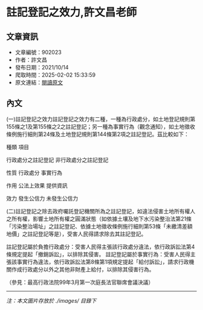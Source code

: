 # 註記登記之效力,許文昌老師

## 文章資訊
- 文章編號：902023
- 作者：許文昌
- 發布日期：2021/10/14
- 爬取時間：2025-02-02 15:33:59
- 原文連結：[閱讀原文](https://real-estate.get.com.tw/Columns/detail.aspx?no=902023)

## 內文
(一)註記登記之效力註記登記之效力有二種，一種為行政處分，如土地登記規則第155條之1及第155條之2之註記登記；另一種為事實行為（觀念通知），如土地徵收條例施行細則第24條及土地登記規則第144條第2項之註記登記。茲比較如下：




種類
項目

行政處分之註記登記
非行政處分之註記登記


性質
行政處分
事實行為


作用
公法上效果
提供資訊


效力
發生公信力
未發生公信力



(二)註記登記之除去政府囑託登記機關所為之註記登記，如違法侵害土地所有權人之所有權，影響土地所有權之圓滿狀態（如依據土壤及地下水污染整治法第21條「污染整治場址」之註記登記、依據土地徵收條例施行細則第53條「未繳清差額地價」之註記登記等是），受害人民得請求除去其註記登記。

註記登記屬於負擔行政處分：受害人民得主張該行政處分違法，依行政訴訟法第4條規定提起「撤銷訴訟」，以排除其侵害。 
註記登記屬於事實行為：受害人民得主張該事實行為違法，依行政訴訟法第8條第1項規定提起「給付訴訟」，請求行政機關作成行政處分以外之其他非財產上給付，以排除其侵害行為。 

（參見：最高行政法院99年3月第一次庭長法官聯席會議決議）

---
*注：本文圖片存放於 ./images/ 目錄下*
